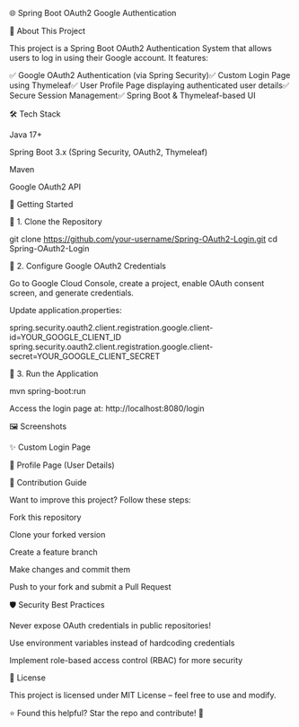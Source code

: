 🌐 Spring Boot OAuth2 Google Authentication

📖 About This Project

This project is a Spring Boot OAuth2 Authentication System that allows users to log in using their Google account. It features:

✅ Google OAuth2 Authentication (via Spring Security)✅ Custom Login Page using Thymeleaf✅ User Profile Page displaying authenticated user details✅ Secure Session Management✅ Spring Boot & Thymeleaf-based UI

🛠️ Tech Stack

Java 17+

Spring Boot 3.x (Spring Security, OAuth2, Thymeleaf)

Maven

Google OAuth2 API

🚀 Getting Started

🔹 1. Clone the Repository

git clone https://github.com/your-username/Spring-OAuth2-Login.git
cd Spring-OAuth2-Login

🔹 2. Configure Google OAuth2 Credentials

Go to Google Cloud Console, create a project, enable OAuth consent screen, and generate credentials.

Update application.properties:

spring.security.oauth2.client.registration.google.client-id=YOUR_GOOGLE_CLIENT_ID
spring.security.oauth2.client.registration.google.client-secret=YOUR_GOOGLE_CLIENT_SECRET

🔹 3. Run the Application

mvn spring-boot:run

Access the login page at: http://localhost:8080/login

🖼️ Screenshots

✨ Custom Login Page



📜 Profile Page (User Details)



🤝 Contribution Guide

Want to improve this project? Follow these steps:

Fork this repository

Clone your forked version

Create a feature branch

Make changes and commit them

Push to your fork and submit a Pull Request

🛡️ Security Best Practices

Never expose OAuth credentials in public repositories!

Use environment variables instead of hardcoding credentials

Implement role-based access control (RBAC) for more security

📜 License

This project is licensed under MIT License – feel free to use and modify.

⭐ Found this helpful? Star the repo and contribute! 🚀

